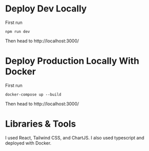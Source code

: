 # Deploy Dev Locally

First run

```npm
npm run dev
```

Then head to http://localhost:3000/

# Deploy Production Locally With Docker

First run

```
docker-compose up --build
```

Then head to http://localhost:3000/

# Libraries & Tools

I used React, Tailwind CSS, and ChartJS. I also used typescript and deployed with Docker.
